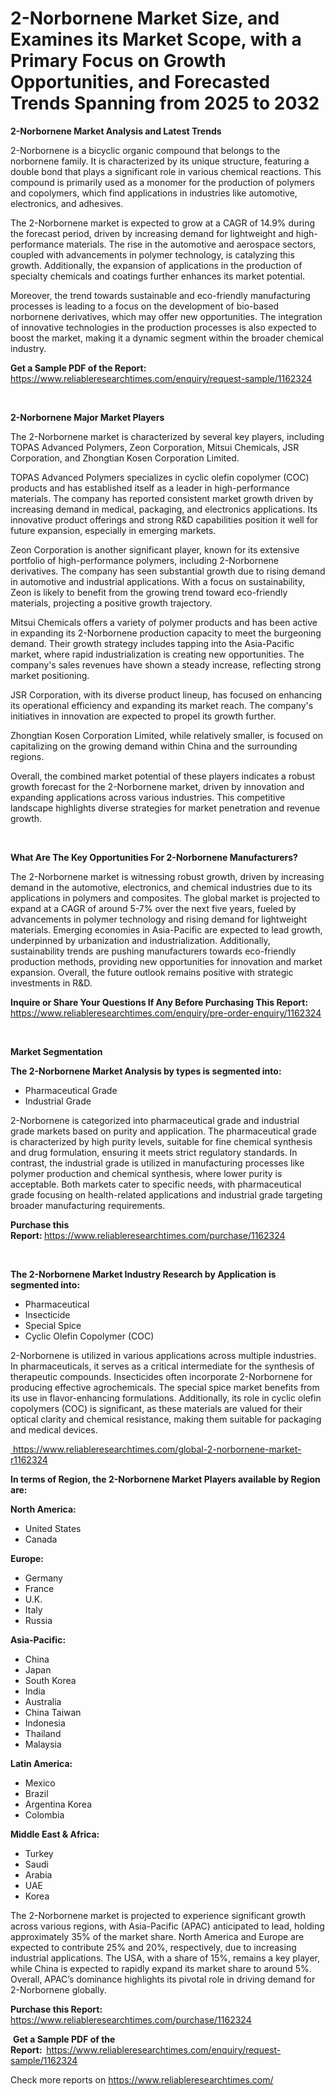 <p><h1>2-Norbornene Market Size, and Examines its Market Scope, with a Primary Focus on Growth Opportunities, and Forecasted Trends Spanning from 2025 to 2032</h1></p><p><strong>2-Norbornene Market Analysis and Latest Trends</strong></p>
<p><p>2-Norbornene is a bicyclic organic compound that belongs to the norbornene family. It is characterized by its unique structure, featuring a double bond that plays a significant role in various chemical reactions. This compound is primarily used as a monomer for the production of polymers and copolymers, which find applications in industries like automotive, electronics, and adhesives.</p><p>The 2-Norbornene market is expected to grow at a CAGR of 14.9% during the forecast period, driven by increasing demand for lightweight and high-performance materials. The rise in the automotive and aerospace sectors, coupled with advancements in polymer technology, is catalyzing this growth. Additionally, the expansion of applications in the production of specialty chemicals and coatings further enhances its market potential. </p><p>Moreover, the trend towards sustainable and eco-friendly manufacturing processes is leading to a focus on the development of bio-based norbornene derivatives, which may offer new opportunities. The integration of innovative technologies in the production processes is also expected to boost the market, making it a dynamic segment within the broader chemical industry.</p></p>
<p><strong>Get a Sample PDF of the Report:&nbsp;</strong> <a href="https://www.reliableresearchtimes.com/enquiry/request-sample/1162324?utm_campaign=3037&utm_medium=2&utm_source=Github&utm_content=ia&utm_term=24032025&utm_id=2-norbornene">https://www.reliableresearchtimes.com/enquiry/request-sample/1162324</a></p>
<p>&nbsp;</p>
<p><strong>2-Norbornene Major Market Players</strong></p>
<p><p>The 2-Norbornene market is characterized by several key players, including TOPAS Advanced Polymers, Zeon Corporation, Mitsui Chemicals, JSR Corporation, and Zhongtian Kosen Corporation Limited. </p><p>TOPAS Advanced Polymers specializes in cyclic olefin copolymer (COC) products and has established itself as a leader in high-performance materials. The company has reported consistent market growth driven by increasing demand in medical, packaging, and electronics applications. Its innovative product offerings and strong R&D capabilities position it well for future expansion, especially in emerging markets.</p><p>Zeon Corporation is another significant player, known for its extensive portfolio of high-performance polymers, including 2-Norbornene derivatives. The company has seen substantial growth due to rising demand in automotive and industrial applications. With a focus on sustainability, Zeon is likely to benefit from the growing trend toward eco-friendly materials, projecting a positive growth trajectory.</p><p>Mitsui Chemicals offers a variety of polymer products and has been active in expanding its 2-Norbornene production capacity to meet the burgeoning demand. Their growth strategy includes tapping into the Asia-Pacific market, where rapid industrialization is creating new opportunities. The company's sales revenues have shown a steady increase, reflecting strong market positioning.</p><p>JSR Corporation, with its diverse product lineup, has focused on enhancing its operational efficiency and expanding its market reach. The company's initiatives in innovation are expected to propel its growth further.</p><p>Zhongtian Kosen Corporation Limited, while relatively smaller, is focused on capitalizing on the growing demand within China and the surrounding regions.</p><p>Overall, the combined market potential of these players indicates a robust growth forecast for the 2-Norbornene market, driven by innovation and expanding applications across various industries. This competitive landscape highlights diverse strategies for market penetration and revenue growth.</p></p>
<p>&nbsp;</p>
<p><strong>What Are The Key Opportunities For 2-Norbornene Manufacturers?</strong></p>
<p><p>The 2-Norbornene market is witnessing robust growth, driven by increasing demand in the automotive, electronics, and chemical industries due to its applications in polymers and composites. The global market is projected to expand at a CAGR of around 5-7% over the next five years, fueled by advancements in polymer technology and rising demand for lightweight materials. Emerging economies in Asia-Pacific are expected to lead growth, underpinned by urbanization and industrialization. Additionally, sustainability trends are pushing manufacturers towards eco-friendly production methods, providing new opportunities for innovation and market expansion. Overall, the future outlook remains positive with strategic investments in R&D.</p></p>
<p><strong>Inquire or Share Your Questions If Any Before Purchasing This Report:</strong> <a href="https://www.reliableresearchtimes.com/enquiry/pre-order-enquiry/1162324?utm_campaign=3037&utm_medium=2&utm_source=Github&utm_content=ia&utm_term=24032025&utm_id=2-norbornene">https://www.reliableresearchtimes.com/enquiry/pre-order-enquiry/1162324</a></p>
<p>&nbsp;</p>
<p><strong>Market Segmentation</strong></p>
<p><strong>The 2-Norbornene Market Analysis by types is segmented into:</strong></p>
<p><ul><li>Pharmaceutical Grade</li><li>Industrial Grade</li></ul></p>
<p><p>2-Norbornene is categorized into pharmaceutical grade and industrial grade markets based on purity and application. The pharmaceutical grade is characterized by high purity levels, suitable for fine chemical synthesis and drug formulation, ensuring it meets strict regulatory standards. In contrast, the industrial grade is utilized in manufacturing processes like polymer production and chemical synthesis, where lower purity is acceptable. Both markets cater to specific needs, with pharmaceutical grade focusing on health-related applications and industrial grade targeting broader manufacturing requirements.</p></p>
<p><strong>Purchase this Report:&nbsp;</strong><a href="https://www.reliableresearchtimes.com/purchase/1162324?utm_campaign=3037&utm_medium=2&utm_source=Github&utm_content=ia&utm_term=24032025&utm_id=2-norbornene">https://www.reliableresearchtimes.com/purchase/1162324</a></p>
<p>&nbsp;</p>
<p><strong>The 2-Norbornene Market Industry Research by Application is segmented into:</strong></p>
<p><ul><li>Pharmaceutical</li><li>Insecticide</li><li>Special Spice</li><li>Cyclic Olefin Copolymer (COC)</li></ul></p>
<p><p>2-Norbornene is utilized in various applications across multiple industries. In pharmaceuticals, it serves as a critical intermediate for the synthesis of therapeutic compounds. Insecticides often incorporate 2-Norbornene for producing effective agrochemicals. The special spice market benefits from its use in flavor-enhancing formulations. Additionally, its role in cyclic olefin copolymers (COC) is significant, as these materials are valued for their optical clarity and chemical resistance, making them suitable for packaging and medical devices.</p></p>
<p><a href="https://www.reliableresearchtimes.com/global-2-norbornene-market-r1162324?utm_campaign=3037&utm_medium=2&utm_source=Github&utm_content=ia&utm_term=24032025&utm_id=2-norbornene">&nbsp;https://www.reliableresearchtimes.com/global-2-norbornene-market-r1162324</a></p>
<p><strong>In terms of Region, the 2-Norbornene Market Players available by Region are:</strong></p>
<p>
    <p> <strong> North America: </strong>
        <ul>
            <li>United States</li>
            <li>Canada</li>
        </ul>
        </p> 
    <p> <strong> Europe: </strong>
        <ul>
            <li>Germany</li>
            <li>France</li>
            <li>U.K.</li>
            <li>Italy</li>
            <li>Russia</li>
        </ul>
        </p> 
    <p> <strong> Asia-Pacific: </strong>
        <ul>
            <li>China</li>
            <li>Japan</li>
            <li>South Korea</li>
            <li>India</li>
            <li>Australia</li>
            <li>China Taiwan</li>
            <li>Indonesia</li>
            <li>Thailand</li>
            <li>Malaysia</li>
        </ul>
        </p> 
    <p> <strong> Latin America: </strong>
        <ul>
            <li>Mexico</li>
            <li>Brazil</li>
            <li>Argentina Korea</li>
            <li>Colombia</li>
        </ul>
        </p> 
    <p> <strong> Middle East & Africa: </strong>
        <ul>
            <li>Turkey</li>
            <li>Saudi</li>
            <li>Arabia</li>
            <li>UAE</li>
            <li>Korea</li>
        </ul>
    </p>
    </p>
<p><p>The 2-Norbornene market is projected to experience significant growth across various regions, with Asia-Pacific (APAC) anticipated to lead, holding approximately 35% of the market share. North America and Europe are expected to contribute 25% and 20%, respectively, due to increasing industrial applications. The USA, with a share of 15%, remains a key player, while China is expected to rapidly expand its market share to around 5%. Overall, APAC’s dominance highlights its pivotal role in driving demand for 2-Norbornene globally.</p></p>
<p><strong>Purchase this Report: </strong><a href="https://www.reliableresearchtimes.com/purchase/1162324?utm_campaign=3037&utm_medium=2&utm_source=Github&utm_content=ia&utm_term=24032025&utm_id=2-norbornene">https://www.reliableresearchtimes.com/purchase/1162324</a></p>
<p>&nbsp;<strong>Get a Sample PDF of the Report:&nbsp;&nbsp;</strong><a href="https://www.reliableresearchtimes.com/enquiry/request-sample/1162324?utm_campaign=3037&utm_medium=2&utm_source=Github&utm_content=ia&utm_term=24032025&utm_id=2-norbornene">https://www.reliableresearchtimes.com/enquiry/request-sample/1162324</a></p>
<p><strong></strong></p>
<p>Check more reports on <a href="https://www.reliableresearchtimes.com/?utm_campaign=3037&utm_medium=2&utm_source=Github&utm_content=ia&utm_term=24032025&utm_id=2-norbornene">https://www.reliableresearchtimes.com/</a></p>